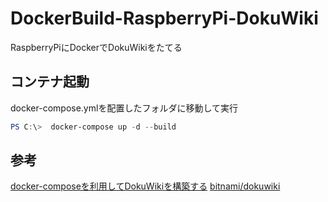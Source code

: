 # DockerBuild-RaspberryPi-DokuWiki
RaspberryPiにDockerでDokuWikiをたてる

## コンテナ起動
docker-compose.ymlを配置したフォルダに移動して実行
~~~powershell
PS C:\>  docker-compose up -d --build
~~~

## 参考
[docker-composeを利用してDokuWikiを構築する](https://mebee.info/2020/07/04/post-13052/)
[bitnami/dokuwiki](https://hub.docker.com/r/bitnami/dokuwiki/)


